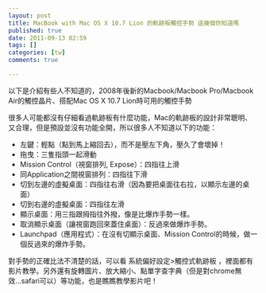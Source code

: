 ```yaml
---
layout: post
title: MacBook with Mac OS X 10.7 Lion 的軌跡板觸控手勢 這幾個你知道嗎
published: true
date: 2011-09-13 02:59
tags: []
categories: [tw]
comments: true

---
```



以下是介紹有些人不知道的，2008年後新的Macbook/Macbook Pro/Macbook Air的觸控晶片、搭配Mac OS X 10.7 Lion時可用的觸控手勢  
  
很多人可能都沒有仔細看過軌跡板有什麼功能，Mac的軌跡板的設計非常聰明、又合理，但是預設並沒有功能全開，所以很多人不知道以下的功能：  

* 左鍵：輕點（點到馬上縮回去），而不是壓左下角，壓久了會壞掉！
* 拖曳：三隻指頭一起滑動
* Mission Control（視窗排列, Expose）：四指往上滑
* 同Application之間視窗排列：四指往下滑
* 切到左邊的虛擬桌面：四指往右滑（因為要把桌面往右拉，以顯示左邊的桌面）
* 切到右邊的虛擬桌面：四指往左滑
* 顯示桌面：用三指跟拇指往外撥，像是比爆炸手勢一樣。
* 取消顯示桌面（讓視窗跑回來蓋住桌面）：反過來做爆炸手勢。
* Launchpad（應用程式）：在沒有切顯示桌面、Mission Control的時候，做一個反過來的爆炸手勢。

  

對手勢的正確比法不清楚的話，可以看 系統偏好設定>觸控式軌跡板 ，裡面都有影片教學。另外還有旋轉圖片、放大縮小、點單字查字典（但是對chrome無效...safari可以）等功能，也是瞧瞧教學影片吧！ 



